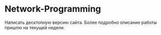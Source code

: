 # Network-Programming
Написать десктопную версию сайта. Более подробно описание работы пришлю на текущей недели. 
